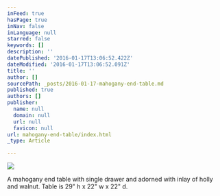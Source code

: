 ```yaml
---
inFeed: true
hasPage: true
inNav: false
inLanguage: null
starred: false
keywords: []
description: ''
datePublished: '2016-01-17T13:06:52.422Z'
dateModified: '2016-01-17T13:06:52.091Z'
title: ''
author: []
sourcePath: _posts/2016-01-17-mahogany-end-table.md
published: true
authors: []
publisher:
  name: null
  domain: null
  url: null
  favicon: null
url: mahogany-end-table/index.html
_type: Article

---
```

![](https://s3-us-west-2.amazonaws.com/the-grid-img/p/b708227b05ea7046617f1b8508ed16d024b0fc62.jpg)

A mahogany end table with single drawer and adorned with inlay of holly and walnut.  Table is 29" h x 22" w x 22" d.